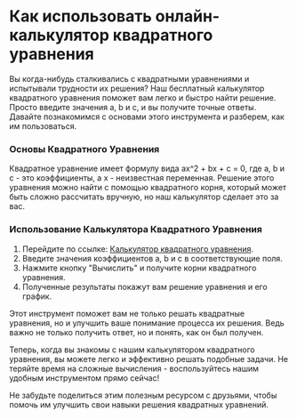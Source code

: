 Как использовать онлайн-калькулятор квадратного уравнения
=========================================================

Вы когда-нибудь сталкивались с квадратными уравнениями и испытывали трудности их решения? Наш бесплатный калькулятор квадратного уравнения поможет вам легко и быстро найти решение. Просто введите значения a, b и c, и вы получите точные ответы. Давайте познакомимся с основами этого инструмента и разберем, как им пользоваться.

### Основы Квадратного Уравнения

Квадратное уравнение имеет формулу вида ax^2 + bx + c = 0, где a, b и c - это коэффициенты, а x - неизвестная переменная. Решение этого уравнения можно найти с помощью квадратного корня, который может быть сложно рассчитать вручную, но наш калькулятор сделает это за вас.

### Использование Калькулятора Квадратного Уравнения

1. Перейдите по ссылке: [Калькулятор квадратного уравнения](https://www.onlinecalculatorsfree.com/ru/math/quadratic-formula-calculator.html).
2. Введите значения коэффициентов a, b и c в соответствующие поля.
3. Нажмите кнопку "Вычислить" и получите корни квадратного уравнения.
4. Полученные результаты покажут вам решение уравнения и его график.

Этот инструмент поможет вам не только решать квадратные уравнения, но и улучшить ваше понимание процесса их решения. Ведь важно не только получить ответ, но и понять, как он был получен.

Теперь, когда вы знакомы с нашим калькулятором квадратного уравнения, вы можете легко и эффективно решать подобные задачи. Не теряйте время на сложные вычисления - воспользуйтесь нашим удобным инструментом прямо сейчас!

Не забудьте поделиться этим полезным ресурсом с друзьями, чтобы помочь им улучшить свои навыки решения квадратных уравнений.